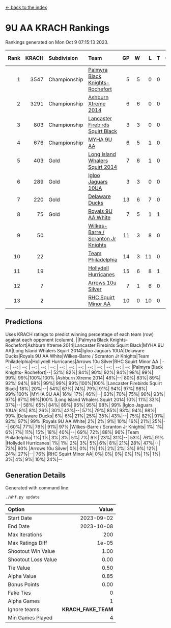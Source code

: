 [<- back to the index](readme.md)
# 9U AA KRACH Rankings
Rankings generated on Mon Oct  9 07:15:13 2023.

Rank|KRACH|Subdivision|Team|GP|W|L|T|OTW|OTL|SoS|Exp Wins|Win Diff
---:|---:|:---|:---|---:|---:|---:|---:|---:|---:|---:|---:|---:
1|3547|Championship|[Palmyra Black Knights- Rochefort](https://gamesheetstats.com/seasons/3659/teams/140260/schedule)|5|5|0|0|0|0|94|5.8|-0.0
2|3291|Championship|[Ashburn Xtreme 2014](https://gamesheetstats.com/seasons/3659/teams/140217/schedule)|6|6|0|0|0|0|76|6.8|-0.0
3|803|Championship|[Lancaster Firebirds Squirt Black](https://gamesheetstats.com/seasons/3659/teams/140256/schedule)|3|3|0|0|0|0|32|3.9|0.0
4|676|Championship|[MYHA 9U AA](https://gamesheetstats.com/seasons/3659/teams/140222/schedule)|6|5|1|0|2|0|156|5.8|-0.0
5|403|Gold|[Long Island Whalers Squirt 2014](https://gamesheetstats.com/seasons/3659/teams/140221/schedule)|7|6|1|0|0|0|121|6.8|-0.0
6|289|Gold|[Igloo Jaguars 10UA](https://gamesheetstats.com/seasons/3659/teams/140253/schedule)|3|3|0|0|0|0|11|3.9|0.0
7|220|Gold|[Delaware Ducks](https://gamesheetstats.com/seasons/3659/teams/140218/schedule)|13|6|7|0|0|2|1159|6.8|-0.0
8|75|Gold|[Royals 9U AA White](https://gamesheetstats.com/seasons/3659/teams/140225/schedule)|7|5|1|1|0|0|22|6.4|0.0
9|50||[Wilkes-Barre / Scranton Jr Knights](https://gamesheetstats.com/seasons/3659/teams/140228/schedule)|11|3|8|0|0|0|830|3.9|0.0
10|22||[Team Philadelphia](https://gamesheetstats.com/seasons/3659/teams/140226/schedule)|14|3|11|0|0|0|1251|3.9|0.0
11|19||[Hollydell Hurricanes](https://gamesheetstats.com/seasons/3659/teams/140220/schedule)|15|6|8|1|0|0|96|7.4|0.0
12|7||[Arrows 10u Silver](https://gamesheetstats.com/seasons/3659/teams/140216/schedule)|7|1|6|0|0|0|129|1.9|0.0
13|2||[RHC Squirt Minor AA](https://gamesheetstats.com/seasons/3659/teams/140224/schedule)|10|0|10|0|0|0|162|0.9|0.0

## Predictions
Uses KRACH ratings to predict winning percentage of each team (row) against each opponent (column).
||Palmyra Black Knights- Rochefort|Ashburn Xtreme 2014|Lancaster Firebirds Squirt Black|MYHA 9U AA|Long Island Whalers Squirt 2014|Igloo Jaguars 10UA|Delaware Ducks|Royals 9U AA White|Wilkes-Barre / Scranton Jr Knights|Team Philadelphia|Hollydell Hurricanes|Arrows 10u Silver|RHC Squirt Minor AA
| --: | --: | --: | --: | --: | --: | --: | --: | --: | --: | --: | --: | --: | --: 
|Palmyra Black Knights- Rochefort|--| 52%| 82%| 84%| 90%| 92%| 94%| 98%| 99%| 99%| 99%|100%|100%
|Ashburn Xtreme 2014| 48%|--| 80%| 83%| 89%| 92%| 94%| 98%| 99%| 99%| 99%|100%|100%
|Lancaster Firebirds Squirt Black| 18%| 20%|--| 54%| 67%| 74%| 79%| 91%| 94%| 97%| 98%| 99%|100%
|MYHA 9U AA| 16%| 17%| 46%|--| 63%| 70%| 75%| 90%| 93%| 97%| 97%| 99%|100%
|Long Island Whalers Squirt 2014| 10%| 11%| 33%| 37%|--| 58%| 65%| 84%| 89%| 95%| 95%| 98%| 99%
|Igloo Jaguars 10UA|  8%|  8%| 26%| 30%| 42%|--| 57%| 79%| 85%| 93%| 94%| 98%| 99%
|Delaware Ducks|  6%|  6%| 21%| 25%| 35%| 43%|--| 75%| 82%| 91%| 92%| 97%| 99%
|Royals 9U AA White|  2%|  2%|  9%| 10%| 16%| 21%| 25%|--| 60%| 77%| 79%| 91%| 97%
|Wilkes-Barre / Scranton Jr Knights|  1%|  1%|  6%|  7%| 11%| 15%| 18%| 40%|--| 69%| 72%| 88%| 96%
|Team Philadelphia|  1%|  1%|  3%|  3%|  5%|  7%|  9%| 23%| 31%|--| 53%| 76%| 91%
|Hollydell Hurricanes|  1%|  1%|  2%|  3%|  5%|  6%|  8%| 21%| 28%| 47%|--| 73%| 90%
|Arrows 10u Silver|  0%|  0%|  1%|  1%|  2%|  2%|  3%|  9%| 12%| 24%| 27%|--| 76%
|RHC Squirt Minor AA|  0%|  0%|  0%|  0%|  1%|  1%|  1%|  3%|  4%|  9%| 10%| 24%|--

## Generation Details

Generated with command line:
```
./ahf.py update
```

| Option | Value |
| :----- | ----: |
| Start Date | 2023-09-02 |
| End Date | 2023-10-08 |
| Max Iterations | 200 |
| Max Ratings Diff | 1e-05 |
| Shootout Win Value | 1.00 |
| Shootout Loss Value | 0.00 |
| Tie Value | 0.50 |
| Alpha Value | 0.85 |
| Bonus Points | 0.00 |
| Fake Ties | 0 |
| Alpha Games | 1 |
| Ignore teams | __KRACH_FAKE_TEAM__ |
| Min Games Played | 4 |

